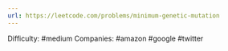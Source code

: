```yaml
---
url: https://leetcode.com/problems/minimum-genetic-mutation
---
```


Difficulty: #medium
Companies: #amazon #google #twitter